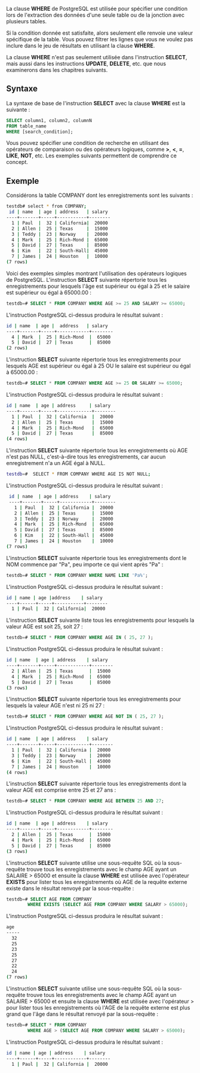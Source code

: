 La clause **WHERE** de PostgreSQL est utilisée pour spécifier une condition lors de l'extraction des données d'une seule table ou de la jonction avec plusieurs tables.

Si la condition donnée est satisfaite, alors seulement elle renvoie une valeur spécifique de la table. Vous pouvez filtrer les lignes que vous ne voulez pas inclure dans le jeu de résultats en utilisant la clause **WHERE**.

La clause **WHERE** n'est pas seulement utilisée dans l'instruction **SELECT**, mais aussi dans les instructions **UPDATE**, **DELETE**, etc. que nous examinerons dans les chapitres suivants.

## Syntaxe

La syntaxe de base de l'instruction **SELECT** avec la clause **WHERE** est la suivante :

```sql
SELECT column1, column2, columnN
FROM table_name
WHERE [search_condition];
```

Vous pouvez spécifier une condition de recherche en utilisant des opérateurs de comparaison ou des opérateurs logiques, comme **>**, **<**, **=**, **LIKE**, **NOT**, etc. Les exemples suivants permettent de comprendre ce concept.

## Exemple

Considérons la table COMPANY dont les enregistrements sont les suivants :

```bash
testdb# select * from COMPANY;
 id | name  | age | address   | salary
----+-------+-----+-----------+--------
  1 | Paul  |  32 | California|  20000
  2 | Allen |  25 | Texas     |  15000
  3 | Teddy |  23 | Norway    |  20000
  4 | Mark  |  25 | Rich-Mond |  65000
  5 | David |  27 | Texas     |  85000
  6 | Kim   |  22 | South-Hall|  45000
  7 | James |  24 | Houston   |  10000
(7 rows)
```

Voici des exemples simples montrant l'utilisation des opérateurs logiques de PostgreSQL. L'instruction **SELECT** suivante répertorie tous les enregistrements pour lesquels l'âge est supérieur ou égal à 25 et le salaire est supérieur ou égal à 65000.00 :

```sql
testdb=# SELECT * FROM COMPANY WHERE AGE >= 25 AND SALARY >= 65000;
```

L'instruction PostgreSQL ci-dessus produira le résultat suivant :

```bash
id | name  | age |  address   | salary
----+-------+-----+------------+--------
  4 | Mark  |  25 | Rich-Mond  |  65000
  5 | David |  27 | Texas      |  85000
(2 rows)
```

L'instruction **SELECT** suivante répertorie tous les enregistrements pour lesquels AGE est supérieur ou égal à 25 OU le salaire est supérieur ou égal à 65000.00 :

```sql
testdb=# SELECT * FROM COMPANY WHERE AGE >= 25 OR SALARY >= 65000;
```

L'instruction PostgreSQL ci-dessus produira le résultat suivant :

```bash
id | name  | age | address     | salary
----+-------+-----+-------------+--------
  1 | Paul  |  32 | California  |  20000
  2 | Allen |  25 | Texas       |  15000
  4 | Mark  |  25 | Rich-Mond   |  65000
  5 | David |  27 | Texas       |  85000
(4 rows)
```

L'instruction **SELECT** suivante répertorie tous les enregistrements où AGE n'est pas NULL, c'est-à-dire tous les enregistrements, car aucun enregistrement n'a un AGE égal à NULL.

```bash
testdb=#  SELECT * FROM COMPANY WHERE AGE IS NOT NULL;
```

L'instruction PostgreSQL ci-dessus produira le résultat suivant :

```bash
 id | name  | age | address    | salary
 ----+-------+-----+------------+--------
   1 | Paul  |  32 | California |  20000
   2 | Allen |  25 | Texas      |  15000
   3 | Teddy |  23 | Norway     |  20000
   4 | Mark  |  25 | Rich-Mond  |  65000
   5 | David |  27 | Texas      |  85000
   6 | Kim   |  22 | South-Hall |  45000
   7 | James |  24 | Houston    |  10000
(7 rows)
```

L'instruction **SELECT** suivante répertorie tous les enregistrements dont le NOM commence par "Pa", peu importe ce qui vient après "Pa" :

```sql
testdb=# SELECT * FROM COMPANY WHERE NAME LIKE 'Pa%';
```

L'instruction PostgreSQL ci-dessus produira le résultat suivant :

```bash
id | name | age |address    | salary
----+------+-----+-----------+--------
  1 | Paul |  32 | California|  20000
```

L'instruction **SELECT** suivante liste tous les enregistrements pour lesquels la valeur AGE est soit 25, soit 27 :

```sql
testdb=# SELECT * FROM COMPANY WHERE AGE IN ( 25, 27 );
```

L'instruction PostgreSQL ci-dessus produira le résultat suivant :

```bash
id | name  | age | address    | salary
----+-------+-----+------------+--------
  2 | Allen |  25 | Texas      |  15000
  4 | Mark  |  25 | Rich-Mond  |  65000
  5 | David |  27 | Texas      |  85000
(3 rows)
```

L'instruction **SELECT** suivante répertorie tous les enregistrements pour lesquels la valeur AGE n'est ni 25 ni 27 :

```sql
testdb=# SELECT * FROM COMPANY WHERE AGE NOT IN ( 25, 27 );
```

L'instruction PostgreSQL ci-dessus produira le résultat suivant :

```bash
id | name  | age | address    | salary
----+-------+-----+------------+--------
  1 | Paul  |  32 | California |  20000
  3 | Teddy |  23 | Norway     |  20000
  6 | Kim   |  22 | South-Hall |  45000
  7 | James |  24 | Houston    |  10000
(4 rows)
```

L'instruction **SELECT** suivante répertorie tous les enregistrements dont la valeur AGE est comprise entre 25 et 27 ans :

```sql
testdb=# SELECT * FROM COMPANY WHERE AGE BETWEEN 25 AND 27;
```

L'instruction PostgreSQL ci-dessus produira le résultat suivant :

```bash
id | name  | age | address    | salary
----+-------+-----+------------+--------
  2 | Allen |  25 | Texas      |  15000
  4 | Mark  |  25 | Rich-Mond  |  65000
  5 | David |  27 | Texas      |  85000
(3 rows)
```

L'instruction **SELECT** suivante utilise une sous-requête SQL où la sous-requête trouve tous les enregistrements avec le champ AGE ayant un SALAIRE > 65000 et ensuite la clause **WHERE** est utilisée avec l'opérateur **EXISTS** pour lister tous les enregistrements où AGE de la requête externe existe dans le résultat renvoyé par la sous-requête :

```sql
testdb=# SELECT AGE FROM COMPANY
        WHERE EXISTS (SELECT AGE FROM COMPANY WHERE SALARY > 65000);
```

L'instruction PostgreSQL ci-dessus produira le résultat suivant :

```bash
age
-----
  32
  25
  23
  25
  27
  22
  24
(7 rows)
```

L'instruction **SELECT** suivante utilise une sous-requête SQL où la sous-requête trouve tous les enregistrements avec le champ AGE ayant un SALAIRE > 65000 et ensuite la clause **WHERE** est utilisée avec l'opérateur > pour lister tous les enregistrements où l'AGE de la requête externe est plus grand que l'âge dans le résultat renvoyé par la sous-requête :

```sql
testdb=# SELECT * FROM COMPANY
        WHERE AGE > (SELECT AGE FROM COMPANY WHERE SALARY > 65000);
```

L'instruction PostgreSQL ci-dessus produira le résultat suivant :

```bash
id | name | age | address    | salary
----+------+-----+------------+--------
  1 | Paul |  32 | California |  20000
```

